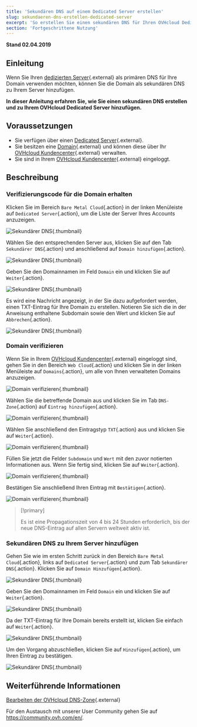 ```yaml
---
title: 'Sekundären DNS auf einem Dedicated Server erstellen'
slug: sekundaeren-dns-erstellen-dedicated-server
excerpt: 'So erstellen Sie einen sekundären DNS für Ihren OVHcloud Dedicated Server'
section: 'Fortgeschrittene Nutzung'
---
```


**Stand 02.04.2019**

## Einleitung

Wenn Sie Ihren [dedizierten Server](https://www.ovh.de/dedicated_server/){.external} als primären DNS für Ihre Domain verwenden möchten, können Sie die Domain als sekundären DNS zu Ihrem Server hinzufügen.

**In dieser Anleitung erfahren Sie, wie Sie einen sekundären DNS erstellen und zu Ihrem OVHcloud Dedicated Server hinzufügen.**


## Voraussetzungen

* Sie verfügen über einen [Dedicated Server](https://www.ovh.de/dedicated_server//){.external}.
* Sie besitzen eine [Domain](https://www.ovh.de/domains/){.external} und können diese über Ihr [OVHcloud Kundencenter](https://www.ovh.com/auth/?action=gotomanager){.external} verwalten.
* Sie sind in Ihrem [OVHcloud Kundencenter](https://www.ovh.com/auth/?action=gotomanager){.external} eingeloggt.


## Beschreibung

### Verifizierungscode für die Domain erhalten

Klicken Sie im Bereich `Bare Metal Cloud`{.action} in der linken Menüleiste auf `Dedicated Server`{.action}, um die Liste der Server Ihres Accounts anzuzeigen.

![Sekundärer DNS](images/dns2-01.png){.thumbnail}

Wählen Sie den entsprechenden Server aus, klicken Sie auf den Tab `Sekundärer DNS`{.action} und anschließend auf `Domain hinzufügen`{.action}.

![Sekundärer DNS](images/dns2-02.png){.thumbnail}

Geben Sie den Domainnamen im Feld `Domain` ein und klicken Sie auf `Weiter`{.action}.

![Sekundärer DNS](images/dns2-03.png){.thumbnail}

Es wird eine Nachricht angezeigt, in der Sie dazu aufgefordert werden, einen TXT-Eintrag für Ihre Domain zu erstellen. Notieren Sie sich die in der Anweisung enthaltene Subdomain sowie den Wert und klicken Sie auf `Abbrechen`{.action}.

![Sekundärer DNS](images/dns2-04a.png){.thumbnail}


### Domain verifizieren

Wenn Sie in Ihrem [OVHcloud Kundencenter](https://www.ovh.com/auth/?action=gotomanager){.external} eingeloggt sind, gehen Sie in den Bereich `Web Cloud`{.action} und klicken Sie in der linken Menüleiste auf `Domains`{.action}, um alle von Ihnen verwalteten Domains anzuzeigen.

![Domain verifizieren](images/domain-verification-01.png){.thumbnail}

Wählen Sie die betreffende Domain aus und klicken Sie im Tab `DNS-Zone`{.action} auf `Eintrag hinzufügen`{.action}.

![Domain verifizieren](images/domain-verification-02.png){.thumbnail}

Wählen Sie anschließend den Eintragstyp `TXT`{.action} aus und klicken Sie auf `Weiter`{.action}.

![Domain verifizieren](images/domain-verification-03.png){.thumbnail}

Füllen Sie jetzt die Felder `Subdomain` und `Wert` mit den zuvor notierten Informationen aus. Wenn Sie fertig sind, klicken Sie auf `Weiter`{.action}.

![Domain verifizieren](images/domain-verification-04.png){.thumbnail}

Bestätigen Sie anschließend Ihren Eintrag mit `Bestätigen`{.action}.

![Domain verifizieren](images/domain-verification-05.png){.thumbnail}

> [!primary]
>
> Es ist eine Propagationszeit von 4 bis 24 Stunden erforderlich, bis der neue DNS-Eintrag auf allen Servern weltweit aktiv ist.
>

### Sekundären DNS zu Ihrem Server hinzufügen

Gehen Sie wie im ersten Schritt zurück in den Bereich `Bare Metal Cloud`{.action}, links auf `Dedicated Server`{.action} und zum Tab `Sekundärer DNS`{.action}. Klicken Sie auf `Domain Hinzufügen`{.action}.

![Sekundärer DNS](images/dns2-02.png){.thumbnail}

Geben Sie den Domainnamen im Feld `Domain` ein und klicken Sie auf `Weiter`{.action}.

![Sekundärer DNS](images/dns2-03.png){.thumbnail}

Da der TXT-Eintrag für Ihre Domain bereits erstellt ist, klicken Sie einfach auf `Weiter`{.action}.

![Sekundärer DNS](images/dns2-04b.png){.thumbnail}

Um den Vorgang abzuschließen, klicken Sie auf `Hinzufügen`{.action}, um Ihren Eintrag zu bestätigen.

![Sekundärer DNS](images/dns2-05.png){.thumbnail}


## Weiterführende Informationen

[Bearbeiten der OVHcloud DNS-Zone](https://docs.ovh.com/de/domains/webhosting_bearbeiten_der_dns_zone/){.external}

Für den Austausch mit unserer User Community gehen Sie auf <https://community.ovh.com/en/>.
